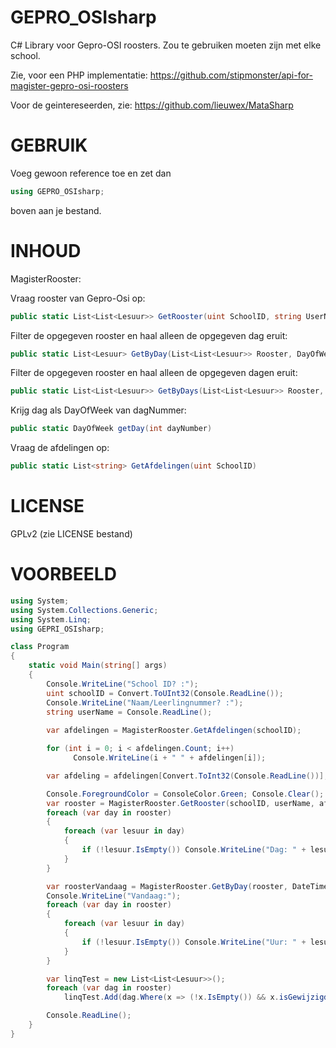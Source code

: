 GEPRO_OSIsharp
==============

C# Library voor Gepro-OSI roosters. Zou te gebruiken moeten zijn met elke school.

Zie, voor een PHP implementatie: https://github.com/stipmonster/api-for-magister-gepro-osi-roosters

Voor de geintereseerden, zie: https://github.com/lieuwex/MataSharp

GEBRUIK
==============
Voeg gewoon reference toe en zet dan
```csharp
using GEPRO_OSIsharp;
```
boven aan je bestand.

INHOUD
==============
MagisterRooster:

Vraag rooster van Gepro-Osi op:
```csharp
public static List<List<Lesuur>> GetRooster(uint SchoolID, string UserName, string Afdeling)
```
Filter de opgegeven rooster en haal alleen de opgegeven dag eruit:
```csharp
public static List<Lesuur> GetByDay(List<List<Lesuur>> Rooster, DayOfWeek Dag)
```
Filter de opgegeven rooster en haal alleen de opgegeven dagen eruit:
```csharp
public static List<List<Lesuur>> GetByDays(List<List<Lesuur>> Rooster, List<DayOfWeek> Dagen)
```
Krijg dag als DayOfWeek van dagNummer:
```csharp
public static DayOfWeek getDay(int dayNumber)
```
Vraag de afdelingen op:
```csharp
public static List<string> GetAfdelingen(uint SchoolID)
```
  
  
LICENSE
==============
GPLv2 (zie LICENSE bestand)

VOORBEELD
==============
```csharp
using System;
using System.Collections.Generic;
using System.Linq;
using GEPRI_OSIsharp;

class Program
{
    static void Main(string[] args)
    {
        Console.WriteLine("School ID? :");
        uint schoolID = Convert.ToUInt32(Console.ReadLine());
        Console.WriteLine("Naam/Leerlingnummer? :");
        string userName = Console.ReadLine();
  
        var afdelingen = MagisterRooster.GetAfdelingen(schoolID);

        for (int i = 0; i < afdelingen.Count; i++)
              Console.WriteLine(i + " " + afdelingen[i]);

        var afdeling = afdelingen[Convert.ToInt32(Console.ReadLine())];

        Console.ForegroundColor = ConsoleColor.Green; Console.Clear();
        var rooster = MagisterRooster.GetRooster(schoolID, userName, afdeling);
        foreach (var day in rooster)
        {
            foreach (var lesuur in day)
            {
                if (!lesuur.IsEmpty()) Console.WriteLine("Dag: " + lesuur.Dag + ", Uur: " + lesuur.Uur + ":   " + lesuur.Vak.Naam);
            }
        }

        var roosterVandaag = MagisterRooster.GetByDay(rooster, DateTime.Today.DayOfWeek);
        Console.WriteLine("Vandaag:");
        foreach (var day in rooster)
        {
            foreach (var lesuur in day)
            {
                if (!lesuur.IsEmpty()) Console.WriteLine("Uur: " + lesuur.Uur + ":   " + lesuur.Vak.Naam);
            }
        }

        var linqTest = new List<List<Lesuur>>();
        foreach (var dag in rooster)
            linqTest.Add(dag.Where(x => (!x.IsEmpty()) && x.isGewijzigd == true).ToList()); //LINQ enabled :)

        Console.ReadLine();
    }
}
```
